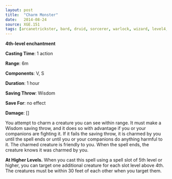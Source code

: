 ```yaml
---
layout: post
title:  "Charm Monster"
date:   2014-08-24
source: XGE.151
tags: [arcanetrickster, bard, druid, sorcerer, warlock, wizard, level4, enchantment]
---
```


**4th-level enchantment**

**Casting Time**: 1 action

**Range**: 6m

**Components**: V, S

**Duration**: 1 hour

**Saving Throw**: Wisdom

**Save For**: no effect

**Damage**: []

You attempt to charm a creature you can see within range. It must make a Wisdom saving throw, and it does so with advantage if you or your companions are fighting it. If it fails the saving throw, it is charmed by you until the spell ends or until you or your companions do anything harmful to it. The charmed creature is friendly to you. When the spell ends, the creature knows it was charmed by you.

**At Higher Levels.** When you cast this spell using a spell slot of 5th level or higher, you can target one additional creature for each slot level above 4th. The creatures must be within 30 feet of each other when you target them.